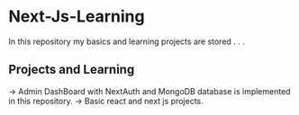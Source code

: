 # Next-Js-Learning

In this repository my basics and learning projects are stored . . . 

## Projects and Learning 

-> Admin DashBoard with NextAuth and MongoDB database is implemented in this repository.
-> Basic react and next js projects.
